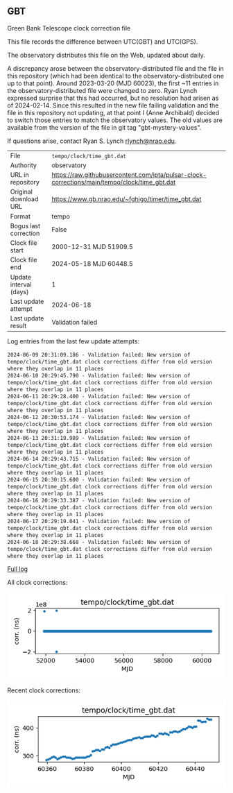 
## GBT

Green Bank Telescope clock correction file

This file records the difference between UTC(GBT) and UTC(GPS).

The observatory distributes this file on the Web, updated about daily.

A discrepancy arose between the observatory-distributed file and the
file in this repository (which had been identical to the 
observatory-distributed one up to that point). Around 
2023-03-20 (MJD 60023), the first ~11 entries in the 
observatory-distributed file were changed to zero.
Ryan Lynch expressed surprise that this had occurred, but no
resolution had arisen as of 2024-02-14. Since this resulted in
the new file failing validation and the file in this repository
not updating, at that point I (Anne Archibald) decided to
switch those entries to match the observatory values. The old values
are available from the version of the file in git tag 
"gbt-mystery-values".

If questions arise, contact Ryan S. Lynch <rlynch@nrao.edu>.

|     |     |
|:--- |:--- |
| File | `tempo/clock/time_gbt.dat` |
| Authority | observatory |
| URL in repository | <https://raw.githubusercontent.com/ipta/pulsar-clock-corrections/main/tempo/clock/time_gbt.dat> |
| Original download URL | <https://www.gb.nrao.edu/~fghigo/timer/time_gbt.dat> |
| Format | tempo |
| Bogus last correction | False |
| Clock file start | 2000-12-31 MJD 51909.5 |
| Clock file end | 2024-05-18 MJD 60448.5 |
| Update interval (days) | 1 |
| Last update attempt | 2024-06-18 |
| Last update result | Validation failed |

Log entries from the last few update attempts:
```
2024-06-09 20:31:09.186 - Validation failed: New version of tempo/clock/time_gbt.dat clock corrections differ from old version where they overlap in 11 places
2024-06-10 20:29:45.790 - Validation failed: New version of tempo/clock/time_gbt.dat clock corrections differ from old version where they overlap in 11 places
2024-06-11 20:29:28.400 - Validation failed: New version of tempo/clock/time_gbt.dat clock corrections differ from old version where they overlap in 11 places
2024-06-12 20:30:53.174 - Validation failed: New version of tempo/clock/time_gbt.dat clock corrections differ from old version where they overlap in 11 places
2024-06-13 20:31:19.989 - Validation failed: New version of tempo/clock/time_gbt.dat clock corrections differ from old version where they overlap in 11 places
2024-06-14 20:29:43.715 - Validation failed: New version of tempo/clock/time_gbt.dat clock corrections differ from old version where they overlap in 11 places
2024-06-15 20:30:15.600 - Validation failed: New version of tempo/clock/time_gbt.dat clock corrections differ from old version where they overlap in 11 places
2024-06-16 20:29:33.387 - Validation failed: New version of tempo/clock/time_gbt.dat clock corrections differ from old version where they overlap in 11 places
2024-06-17 20:29:19.041 - Validation failed: New version of tempo/clock/time_gbt.dat clock corrections differ from old version where they overlap in 11 places
2024-06-18 20:29:38.668 - Validation failed: New version of tempo/clock/time_gbt.dat clock corrections differ from old version where they overlap in 11 places
```
[Full log](https://raw.githubusercontent.com/ipta/pulsar-clock-corrections/main/log/tempo/clock/time_gbt.dat.log)


All clock corrections:

![plot of all clock corrections](time_gbt.dat.png "All corrections")

Recent clock corrections:

![plot of recent clock corrections](time_gbt.dat.short.png "Recent corrections")

